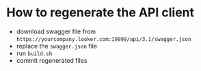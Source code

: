 # How to regenerate the API client

* download swagger file from `https://yourcompany.looker.com:19999/api/3.1/swagger.json` 
* replace the `swagger.json` file
* run `build.sh`
* commit regenerated files
